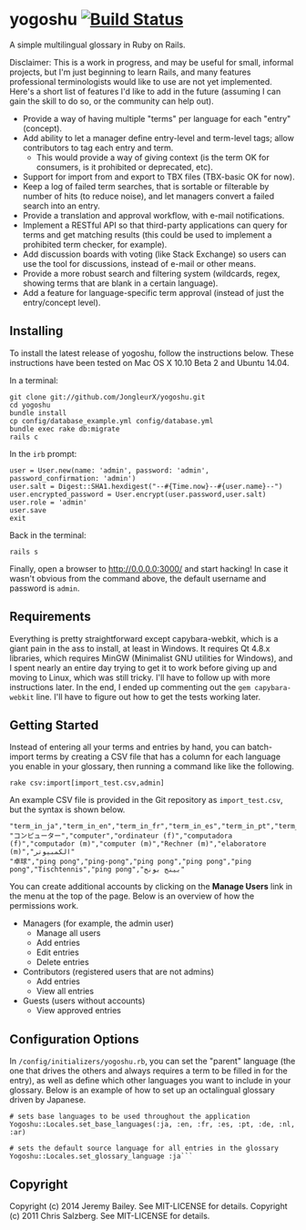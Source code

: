 yogoshu [![Build Status](https://travis-ci.org/JongleurX/yogoshu.svg)](http://travis-ci.org/JongleurX/yogoshu) 
=======

A simple multilingual glossary in Ruby on Rails.

Disclaimer: This is a work in progress, and may be useful for small, informal projects, but I'm just beginning to learn Rails, and many features professional terminologists would like to use are not yet implemented. Here's a short list of features I'd like to add in the future (assuming I can gain the skill to do so, or the community can help out).

* Provide a way of having multiple "terms" per language for each "entry" (concept).
* Add ability to let a manager define entry-level and term-level tags; allow contributors to tag each entry and term.
	* This would provide a way of giving context (is the term OK for consumers, is it prohibited or deprecated, etc).
* Support for import from and export to TBX files (TBX-basic OK for now).
* Keep a log of failed term searches, that is sortable or filterable by number of hits (to reduce noise), and let managers convert a failed search into an entry.
* Provide a translation and approval workflow, with e-mail notifications.
* Implement a RESTful API so that third-party applications can query for terms and get matching results (this could be used to implement a prohibited term checker, for example).
* Add discussion boards with voting (like Stack Exchange) so users can use the tool for discussions, instead of e-mail or other means.
* Provide a more robust search and filtering system (wildcards, regex, showing terms that are blank in a certain language).
* Add a feature for language-specific term approval (instead of just the entry/concept level).

Installing
----------

To install the latest release of yogoshu, follow the instructions below. These instructions have been tested on Mac OS X 10.10 Beta 2 and Ubuntu 14.04.

In a terminal:

	git clone git://github.com/JongleurX/yogoshu.git
	cd yogoshu
	bundle install
	cp config/database_example.yml config/database.yml
	bundle exec rake db:migrate
	rails c

In the `irb` prompt:

	user = User.new(name: 'admin', password: 'admin', password_confirmation: 'admin')
	user.salt = Digest::SHA1.hexdigest("--#{Time.now}--#{user.name}--")
	user.encrypted_password = User.encrypt(user.password,user.salt)
	user.role = 'admin'	
	user.save
	exit

Back in the terminal:

	rails s

Finally, open a browser to http://0.0.0.0:3000/ and start hacking! In case it wasn't obvious from the command above, the default username and password is `admin`.

Requirements
------------
Everything is pretty straightforward except capybara-webkit, which is a giant pain in the ass to install, at least in Windows. It requires Qt 4.8.x libraries, which requires MinGW (Minimalist GNU utilities for Windows), and I spent nearly an entire day trying to get it to work before giving up and moving to Linux, which was still tricky. I'll have to follow up with more instructions later. In the end, I ended up commenting out the `gem capybara-webkit` line. I'll have to figure out how to get the tests working later.

Getting Started
---------------

Instead of entering all your terms and entries by hand, you can batch-import terms by creating a CSV file that has a column for each language you enable in your glossary, then running a command like like the following.

	rake csv:import[import_test.csv,admin]
	
An example CSV file is provided in the Git repository as `import_test.csv`, but the syntax is shown below.

	"term_in_ja","term_in_en","term_in_fr","term_in_es","term_in_pt","term_in_nl","term_in_de","term_in_it","term_in_ar"
	"コンピューター","computer","ordinateur (f)","computadora (f)","computador (m)","computer (m)","Rechner (m)","elaboratore (m)","الكمبيوتر"
	"卓球","ping pong","ping-pong","ping pong","ping pong","ping pong","Tischtennis","ping pong","بينج بونج"

You can create additional accounts by clicking on the **Manage Users** link in the menu at the top of the page. Below is an overview of how the permissions work.

* Managers (for example, the admin user)
	* Manage all users
	* Add entries
	* Edit entries
	* Delete entries
* Contributors (registered users that are not admins)
	* Add entries
    * View all entries
* Guests (users without accounts)
	* View approved entries


Configuration Options
---------------------
In `/config/initializers/yogoshu.rb`, you can set the "parent" language (the one that drives the others and always requires a term to be filled in for the entry), as well as define which other languages you want to include in your glossary. Below is an example of how to set up an octalingual glossary driven by Japanese.

	# sets base languages to be used throughout the application
	Yogoshu::Locales.set_base_languages(:ja, :en, :fr, :es, :pt, :de, :nl, :ar)

	# sets the default source language for all entries in the glossary
	Yogoshu::Locales.set_glossary_language :ja```

Copyright
---------
Copyright (c) 2014 Jeremy Bailey. See MIT-LICENSE for details.
Copyright (c) 2011 Chris Salzberg. See MIT-LICENSE for details.
